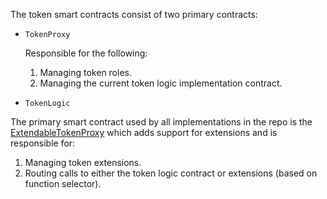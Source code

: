 The token smart contracts consist of two primary contracts:

* `TokenProxy`

	Responsible for the following:

	1. Managing token roles.
	1. Managing the current token logic implementation contract.

* `TokenLogic` 

The primary smart contract used by all implementations in the repo is the [ExtendableTokenProxy](./token-proxy/extendable-token-proxy.md) which adds support for extensions and is responsible for:

1. Managing token extensions.
1. Routing calls to either the token logic contract or extensions (based on function selector).





